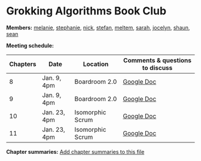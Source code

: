# Grokking Algorithms Book Club

[comment]: Links:
[melanie]: https://github.com/melaniebrgr
[stephanie]: https://github.com/stephanie56
[nick]: https://github.com/NicholasGWK
[stefan]: https://github.com/stefannew
[meltem]: https://github.com/turquoisemelon
[sarah]: https://github.com/srhboo
[jocelyn]: https://github.com/jocelynjeffrey
[shaun]: https://github.com/ShaunLloyd
[sean]: https://github.com/seanmay

**Members:**
[melanie], [stephanie], [nick], [stefan], [meltem], [sarah], [jocelyn], [shaun], [sean]

**Meeting schedule:**

| Chapters | Date         | Location         | Comments & questions to discuss                                                                                |
| -------- | ------------ | ---------------- | -------------------------------------------------------------------------------------------------------------- |
| 8        | Jan. 9, 4pm  | Boardroom 2.0    | [Google Doc](https://docs.google.com/document/d/1wYjQb_iBIHEaGA7MTJFRV886mVsftfS2W4rSmWT4A4k/edit?usp=sharing) |
| 9        | Jan. 9, 4pm  | Boardroom 2.0    | [Google Doc](https://docs.google.com/document/d/1wYjQb_iBIHEaGA7MTJFRV886mVsftfS2W4rSmWT4A4k/edit?usp=sharing) |
| 10       | Jan. 23, 4pm | Isomorphic Scrum | [Google Doc](https://docs.google.com/document/d/1wYjQb_iBIHEaGA7MTJFRV886mVsftfS2W4rSmWT4A4k/edit?usp=sharing) |
| 11       | Jan. 23, 4pm | Isomorphic Scrum | [Google Doc](https://docs.google.com/document/d/1wYjQb_iBIHEaGA7MTJFRV886mVsftfS2W4rSmWT4A4k/edit?usp=sharing) |

**Chapter summaries:**
[Add chapter summaries to this file](./grokking-algorithms.md)
